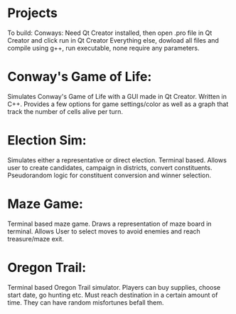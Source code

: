 # Projects
To build:
Conways: Need Qt Creator installed, then open .pro file in Qt Creator and click run in Qt Creator
Everything else, dowload all files and compile using g++, run executable, none require any parameters.



# Conway's Game of Life:
Simulates Conway's Game of Life with a GUI made in Qt Creator. Written in C++. Provides a few options for game settings/color as well as a graph that track the number of cells alive per turn.


# Election Sim:
Simulates either a representative or direct election. Terminal based. Allows user to create candidates, campaign in districts, convert constituents. Pseudorandom logic for constituent conversion and winner selection.


# Maze Game:
Terminal based maze game. Draws a representation of maze board in terminal. Allows User to select moves to avoid enemies and reach treasure/maze exit.

# Oregon Trail:
Terminal based Oregon Trail simulator. Players can buy supplies, choose start date, go hunting etc. Must reach destination in a certain amount of time. They can have random misfortunes befall them.
